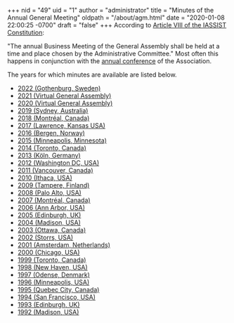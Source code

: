 +++
nid = "49"
uid = "1"
author = "administrator"
title = "Minutes of the Annual General Meeting"
oldpath = "/about/agm.html"
date = "2020-01-08 22:00:25 -0700"
draft = "false"
+++
According to [Article VIII of the IASSIST Constitution](/about/iassist-constitution#article8):

"The annual Business Meeting of the General Assembly shall be held at a time and place chosen by the Administrative Committee." Most often this happens in conjunction with the [annual conference](/conferences/archive) of the Association.

The years for which minutes are available are listed below.

-   [2022 (Gothenburg, Sweden)](/about/general-assembly-minutes-2022) 
-   [2021 (Virtual General Assembly)](/about/general-assembly-minutes-2021) 
-   [2020 (Virtual General Assembly)](/about/general-assembly-minutes-2020) 
-   [2019 (Sydney, Australia)](/about/general-assembly-minutes-2019) 
-   [2018 (Montréal, Canada)](/about/general-assembly-minutes-2018) 
-   [2017 (Lawrence, Kansas USA)](/about/general-assembly-minutes-2017) 
-   [2016 (Bergen, Norway)](/about/general-assembly-minutes-2016)
-   [2015 (Minneapolis, Minnesota)](/about/general-assembly-minutes-2015)
-   [2014 (Toronto, Canada)](/about/general-assembly-minutes-2014)
-   [2013 (Köln, Germany)](/about/general-assembly-minutes-2013)
-   [2012 (Washington DC, USA)](/about/general-assembly-minutes-2012)
-   [2011 (Vancouver, Canada)](/about/general-assembly-minutes-2011)
-   [2010 (Ithaca, USA)](/about/general-assembly-minutes-2010)
-   [2009 (Tampere, Finland)](/about/general-assembly-minutes-2009)
-   [2008 (Palo Alto, USA)](/about/general-assembly-minutes-2008)
-   [2007 (Montréal, Canada)](/about/general-assembly-minutes-2007)
-   [2006 (Ann Arbor, USA)](/about/general-assembly-minutes-2006)
-   [2005 (Edinburgh, UK)](/about/general-assembly-minutes-2005)
-   [2004 (Madison, USA)](/about/general-assembly-minutes-2004)
-   [2003 (Ottawa, Canada)](/about/general-assembly-minutes-2003)
-   [2002 (Storrs, USA)](/about/general-assembly-minutes-2002)
-   [2001 (Amsterdam, Netherlands)](/about/general-assembly-minutes-2001)
-   [2000 (Chicago, USA)](/about/general-assembly-minutes-2000)
-   [1999 (Toronto, Canada)](/about/general-assembly-minutes-1999)
-   [1998 (New Haven, USA)](/about/general-assembly-minutes-1998)
-   [1997 (Odense, Denmark)](/about/general-assembly-minutes-1997)
-   [1996 (Minneapolis, USA)](/about/general-assembly-minutes-1996)
-   [1995 (Quebec City, Canada)](/about/general-assembly-minutes-1995)
-   [1994 (San Francisco, USA)](/about/general-assembly-minutes-1994)
-   [1993 (Edinburgh, UK)](/about/general-assembly-minutes-1993)
-   [1992 (Madison, USA)](/about/general-assembly-minutes-1992)
